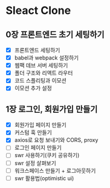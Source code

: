 # Sleact Clone

## 0장 프론트엔드 초기 세팅하기
- [x] 프론트엔드 세팅하기
- [x] babel과 webpack 설정하기
- [x] 웹팩 데브 서버 세팅하기
- [x] 폴더 구조와 리액트 라우터
- [x] 코드 스플리팅과 이모션
- [x] 이모션 추가 설정

## 1장 로그인, 회원가입 만들기
- [x] 회원가입 페이지 만들기
- [x] 커스텀 훅 만들기
- [x] axios로 요청 보내기와 CORS, proxy
- [ ] 로그인 페이지 만들기
- [ ] swr 사용하기(쿠키 공유하기)
- [ ] swr 설정 살펴보기
- [ ] 워크스페이스 만들기 + 로그아웃하기
- [ ] swr 활용법(optimistic ui)